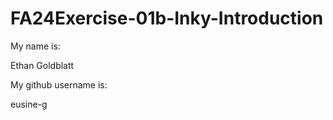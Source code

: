 # FA24Exercise-01b-Inky-Introduction

My name is:

Ethan Goldblatt

My github username is:

eusine-g
